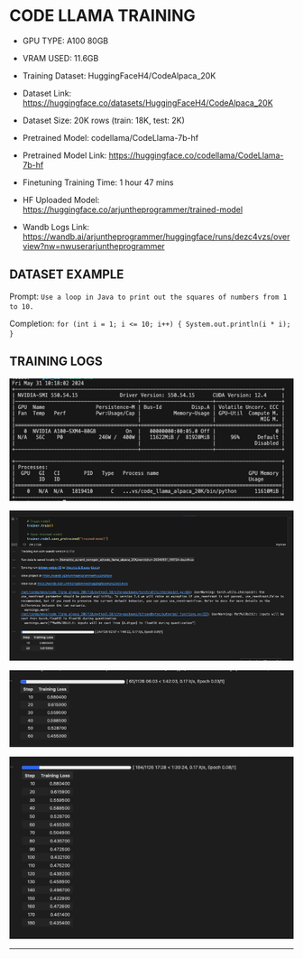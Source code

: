 # CODE LLAMA TRAINING

- GPU TYPE: A100 80GB
- VRAM USED: 11.6GB

- Training Dataset: HuggingFaceH4/CodeAlpaca_20K
- Dataset Link: <https://huggingface.co/datasets/HuggingFaceH4/CodeAlpaca_20K>
- Dataset Size: 20K rows (train: 18K, test: 2K)

- Pretrained Model: codellama/CodeLlama-7b-hf
- Pretrained Model Link: <https://huggingface.co/codellama/CodeLlama-7b-hf>

- Finetuning Training Time: 1 hour 47 mins

- HF Uploaded Model: <https://huggingface.co/arjuntheprogrammer/trained-model>
- Wandb Logs Link: <https://wandb.ai/arjuntheprogrammer/huggingface/runs/dezc4vzs/overview?nw=nwuserarjuntheprogrammer>


## DATASET EXAMPLE

Prompt: `Use a loop in Java to print out the squares of numbers from 1 to 10.`

Completion: `for (int i = 1; i <= 10; i++) { System.out.println(i * i); }`


## TRAINING LOGS

![alt text](image.png)

![alt text](image-1.png)

![alt text](image-2.png)

![alt text](image-3.png)

---